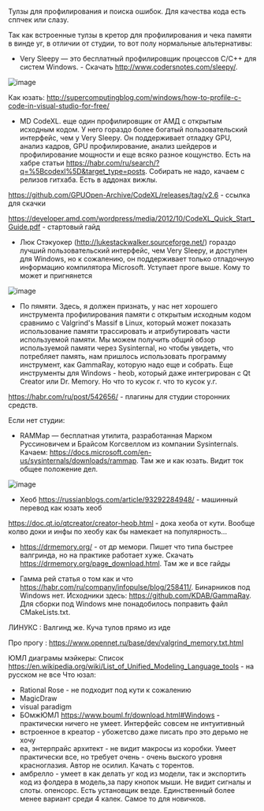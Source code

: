 Тулзы для профилирования и поиска ошибок. Для качества кода есть сппчек или слазу.

Так как встроенные тулзы в кретор  для профилирования и чека памяти в винде уг, в отличии от студии, то вот полу нормальные альтернативы:

* Very Sleepy — это бесплатный профилировщик процессов C/C++ для систем Windows. - Скачать http://www.codersnotes.com/sleepy/.

![image](https://user-images.githubusercontent.com/22058642/152636162-16a5b448-ffc7-487c-a33c-d9d678d2e2be.png)

Как юзать: http://supercomputingblog.com/windows/how-to-profile-c-code-in-visual-studio-for-free/
 
* MD CodeXL. еще один профилировщик от АМД с открытым исходным кодом. У него гораздо более богатый пользовательский интерфейс, чем у Very Sleepy. Он поддерживает отладку GPU, анализ кадров, GPU профилирование, анализ шейдеров и профилирование мощности и еще всяко разное кощунство. Есть на хабре статьи https://habr.com/ru/search/?q=%5Bcodexl%5D&target_type=posts. Собирать не надо, качаем с релизов гитхаба. Есть в аддонах вижлы.

 https://github.com/GPUOpen-Archive/CodeXL/releases/tag/v2.6 - ссылка для скачки
 
https://developer.amd.com/wordpress/media/2012/10/CodeXL_Quick_Start_Guide.pdf - стартовый гайд

* Люк Стэкуокер (http://lukestackwalker.sourceforge.net/) гораздо лучший пользовательский интерфейс, чем Very Sleepy, и доступен для Windows, но
к сожалению, он поддерживает только отладочную информацию компилятора Microsoft. Уступает проге выше. Кому то может и пригнянется

![image](https://user-images.githubusercontent.com/22058642/152636444-9e6e46fe-b969-46a0-bd0d-55d0eb451f25.png)

* По пямяти. Здесь, я должен признать, у нас нет хорошего инструмента профилирования памяти с открытым исходным кодом сравнимо с Valgrind's Massif в Linux, который может показать использование памяти трассировать и атрибутировать части используемой памяти.
Мы можем получить общий обзор используемой памяти через Sysinternal, но чтобы увидеть, что потребляет память, нам пришлось использовать программу инструмент, как GammaRay, которую надо еще и собрать. Еще инструменты для Windows - heob, который даже интегрирован с Qt Creator или Dr. Memory. Но что то кусок г. что то кусок у.г.

https://habr.com/ru/post/542656/ - плагины для студии сторонних средств.

Если нет студии:

* RAMMap — бесплатная утилита, разработанная Марком Руссиновичем и Брайсом Когсвеллом из компании Sysinternals. Качаем:
https://docs.microsoft.com/en-us/sysinternals/downloads/rammap. Там же и как юзать. Видит ток общее положение дел.

![image](https://user-images.githubusercontent.com/22058642/152636632-777aa55f-f811-402e-a385-dcf4453d3640.png)

* Хеоб https://russianblogs.com/article/93292284948/ - машинный перевод  как юзать хеоб

https://doc.qt.io/qtcreator/creator-heob.html - дока хеоба от кути. Вообще колво доки и инфы по хеобу как бы намекает на популярность...

* https://drmemory.org/ - от др мемори. Пишет что типа быстрее валгринда, но на практике работает хуже. Скачать https://drmemory.org/page_download.html. Там же и все гайды

* Гамма рей статья о том как и что https://habr.com/ru/company/infopulse/blog/258411/. Бинарников под Windows нет. Исходники здесь: https://github.com/KDAB/GammaRay. Для сборки под Windows мне понадобилось поправить файл CMakeLists.txt.

ЛИНУКС : Валгинд же. Куча тулов прямо из иде

Про прогу : https://www.opennet.ru/base/dev/valgrind_memory.txt.html

ЮМЛ диаграмы мэйкеры:
Список https://en.wikipedia.org/wiki/List_of_Unified_Modeling_Language_tools - на русском не все
Что юзал:
* Rational Rose - не подходит под кути к сожалению
* MagicDraw
* visual paradigm 
* БОмжЮМЛ https://www.bouml.fr/download.html#Windows - практически ничего не умеет. Интерфейс совсем не интуитивный
* встроенное в креатор - убожетсво даже писать про это дерьмо не хочу
* еа, энтерпрайс архитект - не видит макросы из коробки. Умеет практически все, но требует очень - очень выского уровня красноглазия. Автор не осилил. Качать с торентов.
* амбрелло - умеет в как делать уг код из модели, так и экспортить код из фолдера в модель,за пару кнопок мыши. Не видит сигналы и слоты. опенсорс. Есть установщик везде. Единственный более менее вариант среди 4 калек. Самое то для новичков. 
